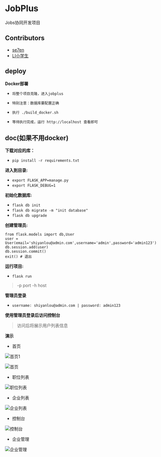 # JobPlus

Jobs协同开发项目

## Contributors

* [se7en](https://github.com/litt1eseven/jobplus)
* [LI小学生](https://github.com/Jupiter001)

## deploy
**Docker部署**

- `将整个项目克隆，进入jobplus`

- `特别注意：数据库要配置正确`

- `执行 ./build_docker.sh`

- `等待执行完成，运行 http://localhost 查看即可`

## doc(如果不用docker)
**下载对应的库：** 
- `pip install -r requirements.txt`

**进入到目录:**
- `export FLASK_APP=manage.py`
- `export FLASK_DEBUG=1`

**初始化数据库:**
- `flask db init`
- `flask db migrate -m "init database"`
- `flask db upgrade`

**创建管理员:**
```
from flask.models import db,User
user = User(email='shiyanlou@admin.com',username='admin',password='admin123')
db.session.add(user)
db.session.commit()
exit() # 退出
```

**运行项目:**
- `flask run`
>-p port
 -h host

**管理员登录**
- `username: shiyanlou@admin.com | password: admin123`

**使用管理员登录后访问控制台**
>访问后将展示用户列表信息

**演示**
- 首页

![首页1](https://github.com/litt1eseven/python-project/blob/master/Company%20project/images/QQ20171202-191258-index-1.png)

![首页](https://github.com/litt1eseven/python-project/blob/master/Company%20project/images/QQ20171202-190822-index-joblist.png)

- 职位列表

![职位列表](https://github.com/litt1eseven/python-project/blob/master/Company%20project/images/2017-12-02-093147-jobslist.png)

- 企业列表

![企业列表](https://github.com/litt1eseven/python-project/blob/master/Company%20project/images/2017-12-02-093359-companylist.png)

- 控制台

![控制台](https://github.com/litt1eseven/python-project/blob/master/Company%20project/images/WX20171205-164753%402-2x.png)

- 企业管理

![企业管理](https://github.com/litt1eseven/python-project/blob/master/Company%20project/images/WX20171205-164354%402x.png)

